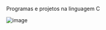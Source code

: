 Programas e projetos na linguagem C

![image](https://user-images.githubusercontent.com/69876702/110713762-3878d600-81e1-11eb-83ca-0c5c96acf359.png)
